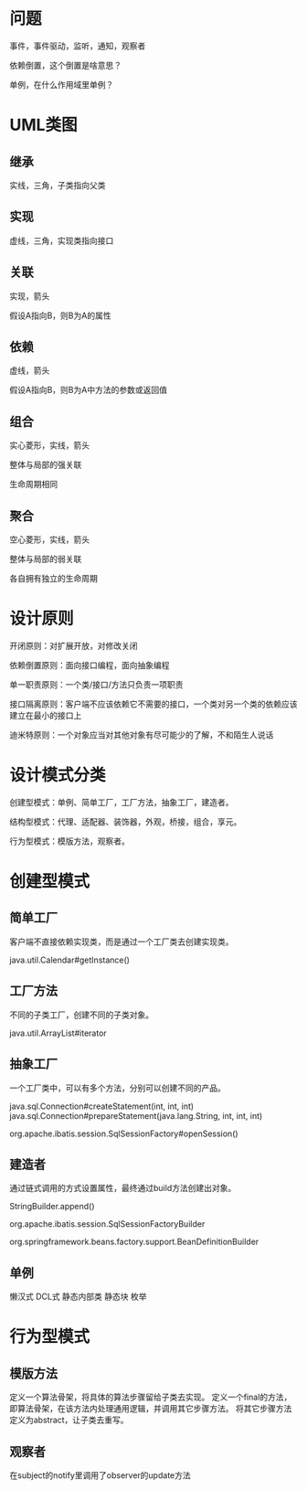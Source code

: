 ﻿

# 问题


事件，事件驱动，监听，通知，观察者

依赖倒置，这个倒置是啥意思？

单例，在什么作用域里单例？



# UML类图

## 继承

实线，三角，子类指向父类

## 实现

虚线，三角，实现类指向接口

## 关联

实现，箭头

假设A指向B，则B为A的属性

## 依赖

虚线，箭头

假设A指向B，则B为A中方法的参数或返回值

## 组合

实心菱形，实线，箭头

整体与局部的强关联

生命周期相同

## 聚合

空心菱形，实线，箭头

整体与局部的弱关联

各自拥有独立的生命周期


# 设计原则

开闭原则：对扩展开放，对修改关闭

依赖倒置原则：面向接口编程，面向抽象编程

单一职责原则：一个类/接口/方法只负责一项职责

接口隔离原则：客户端不应该依赖它不需要的接口，一个类对另一个类的依赖应该建立在最小的接口上

迪米特原则：一个对象应当对其他对象有尽可能少的了解，不和陌生人说话



# 设计模式分类

创建型模式：单例、简单工厂，工厂方法，抽象工厂，建造者。

结构型模式：代理、适配器、装饰器，外观，桥接，组合，享元。

行为型模式：模版方法，观察者。



# 创建型模式


## 简单工厂

客户端不直接依赖实现类，而是通过一个工厂类去创建实现类。

java.util.Calendar#getInstance()


## 工厂方法

不同的子类工厂，创建不同的子类对象。

java.util.ArrayList#iterator


## 抽象工厂

一个工厂类中，可以有多个方法，分别可以创建不同的产品。

java.sql.Connection#createStatement(int, int, int)
java.sql.Connection#prepareStatement(java.lang.String, int, int, int)

org.apache.ibatis.session.SqlSessionFactory#openSession()


## 建造者

通过链式调用的方式设置属性，最终通过build方法创建出对象。

StringBuilder.append()

org.apache.ibatis.session.SqlSessionFactoryBuilder

org.springframework.beans.factory.support.BeanDefinitionBuilder


## 单例

懒汉式
DCL式
静态内部类
静态块
枚举



# 行为型模式

## 模版方法

定义一个算法骨架，将具体的算法步骤留给子类去实现。
定义一个final的方法，即算法骨架，在该方法内处理通用逻辑，并调用其它步骤方法。
将其它步骤方法定义为abstract，让子类去重写。


## 观察者

在subject的notify里调用了observer的update方法












